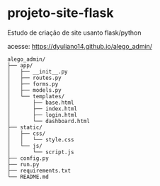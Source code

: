 # projeto-site-flask

Estudo de criação de site usanto flask/python


acesse:
https://dyuliano14.github.io/alego_admin/

~~~arduino
alego_admin/
├── app/
│   ├── __init__.py
│   ├── routes.py
│   ├── forms.py
│   ├── models.py
│   └── templates/
│       ├── base.html
│       ├── index.html
│       ├── login.html
│       └── dashboard.html
├── static/
│   ├── css/
│   │   └── style.css
│   └── js/
│       └── script.js
├── config.py
├── run.py
├── requirements.txt
└── README.md
~~~
